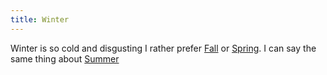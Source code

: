 ```yaml
---
title: Winter
---
```


Winter is so cold and disgusting I rather prefer [Fall](/blog/seasons/fall) or [Spring](/blog/seasons/spring). I can say the same thing about [Summer](/blog/seasons/summer)